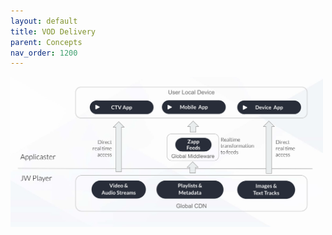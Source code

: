 ```yaml
---
layout: default
title: VOD Delivery
parent: Concepts 
nav_order: 1200
---
```




<img src="../img/vod-content-delivery.png" width="500">
